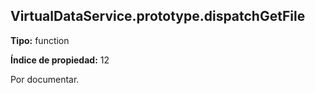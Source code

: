 ## VirtualDataService.prototype.dispatchGetFile

**Tipo:** function

**Índice de propiedad:** 12

Por documentar.



